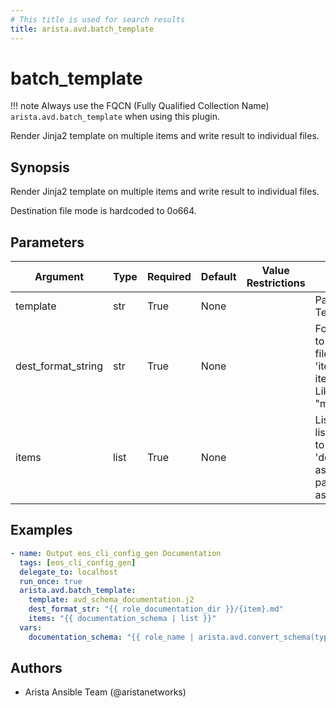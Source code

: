 ```yaml
---
# This title is used for search results
title: arista.avd.batch_template
---
```

<!--
  ~ Copyright (c) 2023 Arista Networks, Inc.
  ~ Use of this source code is governed by the Apache License 2.0
  ~ that can be found in the LICENSE file.
  -->

# batch_template

!!! note
    Always use the FQCN (Fully Qualified Collection Name) `arista.avd.batch_template` when using this plugin.

Render Jinja2 template on multiple items and write result to individual files.

## Synopsis

Render Jinja2 template on multiple items and write result to individual files.

Destination file mode is hardcoded to 0o664.

## Parameters

| Argument | Type | Required | Default | Value Restrictions | Description |
| -------- | ---- | -------- | ------- | ------------------ | ----------- |
| template | str | True | None |  | Path to Jinja2 Template file |
| dest_format_string | str | True | None |  | Format string used to specify target file for each item. \'item\' is the current item from \'items\'. Like \"mypath/\{item\}.md\" |
| items | list | True | None |  | List of strings. Each list item is passed to \'dest\_format\_string\' as \'item\' and passed to templater as \'item\' |

## Examples

```yaml
- name: Output eos_cli_config_gen Documentation
  tags: [eos_cli_config_gen]
  delegate_to: localhost
  run_once: true
  arista.avd.batch_template:
    template: avd_schema_documentation.j2
    dest_format_str: "{{ role_documentation_dir }}/{item}.md"
    items: "{{ documentation_schema | list }}"
  vars:
    documentation_schema: "{{ role_name | arista.avd.convert_schema(type='documentation') }}"
```

## Authors

- Arista Ansible Team (@aristanetworks)
